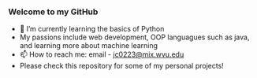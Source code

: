 ### Welcome to my GitHub
- 🌱 I’m currently learning the basics of Python
-  My passions include web development, OOP languagues such as java, and learning more about machine learning
- 📫 How to reach me: email - jc0223@mix.wvu.edu
- Please check this repository for some of my personal projects!

<!--
**jcrowley8/jcrowley8** is a ✨ _special_ ✨ repository because its `README.md` (this file) appears on your GitHub profile.


-->
